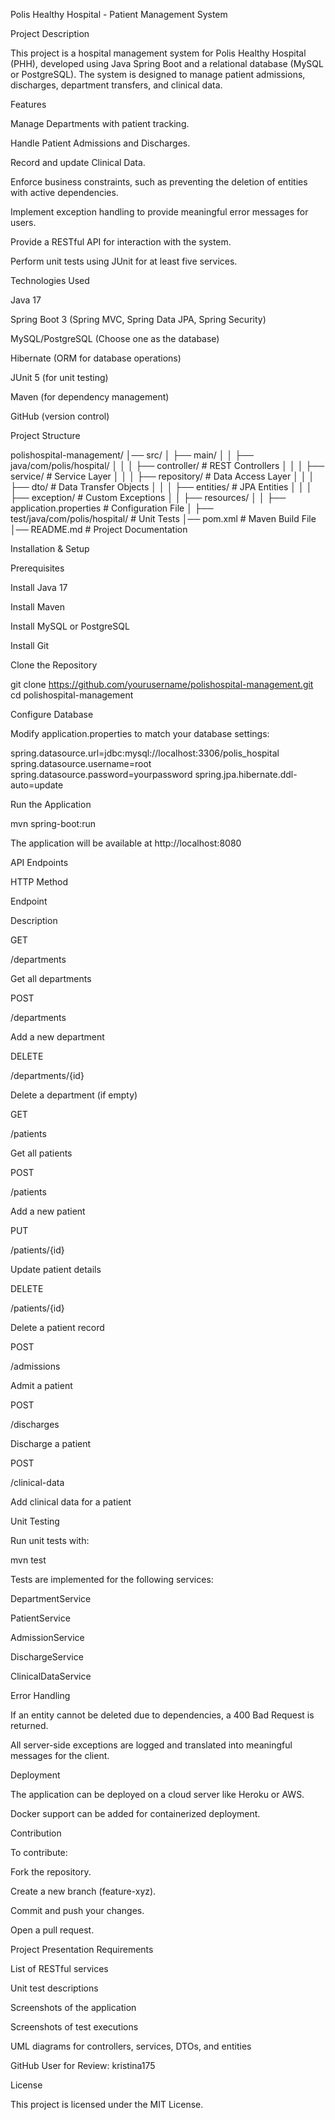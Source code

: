 Polis Healthy Hospital - Patient Management System

Project Description

This project is a hospital management system for Polis Healthy Hospital (PHH), developed using Java Spring Boot and a relational database (MySQL or PostgreSQL). The system is designed to manage patient admissions, discharges, department transfers, and clinical data.

Features

Manage Departments with patient tracking.

Handle Patient Admissions and Discharges.

Record and update Clinical Data.

Enforce business constraints, such as preventing the deletion of entities with active dependencies.

Implement exception handling to provide meaningful error messages for users.

Provide a RESTful API for interaction with the system.

Perform unit tests using JUnit for at least five services.

Technologies Used

Java 17

Spring Boot 3 (Spring MVC, Spring Data JPA, Spring Security)

MySQL/PostgreSQL (Choose one as the database)

Hibernate (ORM for database operations)

JUnit 5 (for unit testing)

Maven (for dependency management)

GitHub (version control)

Project Structure

polishospital-management/
│── src/
│   ├── main/
│   │   ├── java/com/polis/hospital/
│   │   │   ├── controller/       # REST Controllers
│   │   │   ├── service/          # Service Layer
│   │   │   ├── repository/       # Data Access Layer
│   │   │   ├── dto/              # Data Transfer Objects
│   │   │   ├── entities/         # JPA Entities
│   │   │   ├── exception/        # Custom Exceptions
│   │   ├── resources/
│   │       ├── application.properties # Configuration File
│   ├── test/java/com/polis/hospital/  # Unit Tests
│── pom.xml         # Maven Build File
│── README.md       # Project Documentation

Installation & Setup

Prerequisites

Install Java 17

Install Maven

Install MySQL or PostgreSQL

Install Git

Clone the Repository

git clone https://github.com/yourusername/polishospital-management.git
cd polishospital-management

Configure Database

Modify application.properties to match your database settings:

spring.datasource.url=jdbc:mysql://localhost:3306/polis_hospital
spring.datasource.username=root
spring.datasource.password=yourpassword
spring.jpa.hibernate.ddl-auto=update

Run the Application

mvn spring-boot:run

The application will be available at http://localhost:8080

API Endpoints

HTTP Method

Endpoint

Description

GET

/departments

Get all departments

POST

/departments

Add a new department

DELETE

/departments/{id}

Delete a department (if empty)

GET

/patients

Get all patients

POST

/patients

Add a new patient

PUT

/patients/{id}

Update patient details

DELETE

/patients/{id}

Delete a patient record

POST

/admissions

Admit a patient

POST

/discharges

Discharge a patient

POST

/clinical-data

Add clinical data for a patient

Unit Testing

Run unit tests with:

mvn test

Tests are implemented for the following services:

DepartmentService

PatientService

AdmissionService

DischargeService

ClinicalDataService

Error Handling

If an entity cannot be deleted due to dependencies, a 400 Bad Request is returned.

All server-side exceptions are logged and translated into meaningful messages for the client.

Deployment

The application can be deployed on a cloud server like Heroku or AWS.

Docker support can be added for containerized deployment.

Contribution

To contribute:

Fork the repository.

Create a new branch (feature-xyz).

Commit and push your changes.

Open a pull request.

Project Presentation Requirements

List of RESTful services

Unit test descriptions

Screenshots of the application

Screenshots of test executions

UML diagrams for controllers, services, DTOs, and entities


GitHub User for Review: kristina175

License

This project is licensed under the MIT License.

